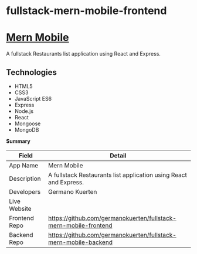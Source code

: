 # fullstack-mern-mobile-frontend

# [Mern Mobile](https://shimmering-douhua-918f8e.netlify.app/)

A fullstack Restaurants list application using React and Express.

## Technologies

- HTML5
- CSS3
- JavaScript ES6
- Express
- Node.js
- React
- Mongoose
- MongoDB

**Summary**

| Field | Detail |
|-------|--------|
| App Name | Mern Mobile |
| Description | A fullstack Restaurants list application using React and Express. |
| Developers | Germano Kuerten |
| Live Website |  |
| Frontend Repo | https://github.com/germanokuerten/fullstack-mern-mobile-frontend |
| Backend Repo | https://github.com/germanokuerten/fullstack-mern-mobile-backend |